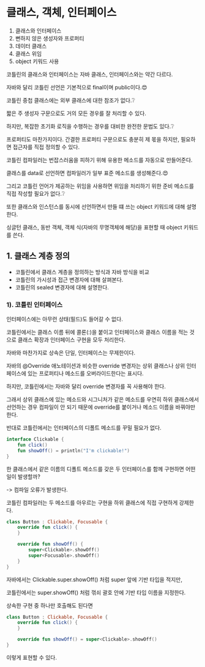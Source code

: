 # 클래스, 객체, 인터페이스
1. 클래스와 인터페이스
2. 뻔하지 않은 생성자와 프로퍼티
3. 데이터 클래스
4. 클래스 위임
5. object 키워드 사용

코틀린의 클래스와 인터페이스는 자바 클래스, 인터페이스와는 약간 다르다. 

자바와 달리 코틀린 선언은 기본적으로  final이며 public이다.:heart_eyes:

코틀린 중첩 클래스에는 외부 클래스에 대한 참조가 없다.:grey_question:

짧은 주 생성자 구문으로도 거의 모든 경우를 잘 처리할 수 있다.

하지만, 복잡한 초기화 로직을 수행하는 경우를 대비한 완전한 문법도 있다.:grey_question:

프로퍼티도 마찬가지이다. 간결한 프로퍼티 구문으로도 충분히 제 몫을 하지만, 필요하면 접근자를 직접 정의할 수 있다.

코틀린 컴파일러는 번잡스러움을 피하기 위해 유용한 메소드를 자동으로 만들어준다.

클래스를 data로 선언하면 컴파일러가 일부 표준 메소드를 생성해준다.:heart_eyes:

그리고 코틀린 언어가 제공하는 위임을 사용하면 위임을 처리하기 위한 준비 메소드를 직접 작성할 필요가 없다.:grey_question:

또한 클래스와 인스턴스를 동시에 선언하면서 만들 떄 쓰는 object 키워드에 대해 설명한다.

싱글턴 클래스, 동반 객체, 객체 식(자바의 무명객체에 해당)을 표현할 때 object 키워드를 쓴다.

## 1. 클래스 계층 정의
- 코틀린에서 클래스 계층을 정의하는 방식과 자바 방식을 비교
- 코틀린의 가시성과 접근 변경자에 대해 살펴본다.
- 코틀린의 sealed 변경자에 대해 설명한다.

### 1). 코틀린 인터페이스 
인터페이스에는 아무런 상태(필드)도 들어갈 수 없다.

코틀린에서는 클래스 이름 뒤에 콜론(:)을 붙이고 인터페이스와 클래스 이름을 적는 것으로 클래스 확장과 인터페이스 구현을 모두 처리한다.

자바와 마찬가지로 상속은 단일, 인터페이스는 무제한이다.

자바의 @Override 애노테이션과 비슷한 override 변경자는 상위 클래스나 상위 인터페이스에 있는 프로퍼티나 메소드를 오버라이드한다는 표시다.

하지만, 코틀린에서는 자바와 달리 override 변경자를 꼭 사용해야 한다.

그래서 상위 클래스에 있는 메소드와 시그니처가 같은 메소드를 우연히 하위 클래스에서 선언하는 경우 컴파일이 안 되기 때문에 override를 붙이거나 메소드 이름을 바꿔야만 한다.

반대로 코틀린에서는 인터페이스의 디폴트 메소드를 꾸밀 필요가 없다.
```kotlin
interface Clickable {
    fun click()
    fun showOff() = println("I'm clickable!")
}
```

한 클래스에서 같은 이름의 디폴트 메소드를 갖은 두 인터페이스를 함께 구현하면 어떤 일이 발생할까?

-> 컴파일 오류가 발생한다.

코틀린 컴파일러는 두 메소드를 아우르는 구현을 하위 클래스에 직접 구현하게 강제한다.

```kotlin
class Button : Clickable, Focusable {
    override fun click() {
    }

    override fun showOff() {
        super<Clickable>.showOff()
        super<Focusable>.showOff()
    }
}
```

자바에서는 Clickable.super.showOff() 처럼 super 앞에 기반 타입을 적지만,

코틀린에서는 super<Clickable>.showOff() 처럼 꺾쇠 괄호 안에 기반 타입 이름을 지정한다.

상속한 구현 중 하나만 호출해도 된다면

```kotlin
class Button : Clickable, Focusable {
    override fun click() {
    }

    override fun showOff() = super<Clickable>.showOff()
}
```

이렇게 표현할 수 있다.